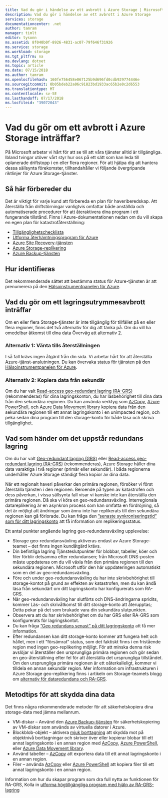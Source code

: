 ```yaml
---
title: Vad du gör i händelse av ett avbrott i Azure Storage | Microsoft Docs
description: Vad du gör i händelse av ett avbrott i Azure Storage
services: storage
documentationcenter: .net
author: tamram
manager: timlt
editor: tysonn
ms.assetid: 8f040b0f-8926-4831-ac07-79f646f31926
ms.service: storage
ms.workload: storage
ms.tgt_pltfrm: na
ms.devlang: dotnet
ms.topic: article
ms.date: 07/15/2018
ms.author: tamram
ms.openlocfilehash: 160fe756458e067125b9d696fd0cdb929774446e
ms.sourcegitcommit: 0b05bdeb22a06c91823bd1933ac65b2e0c2d6553
ms.translationtype: MT
ms.contentlocale: sv-SE
ms.lasthandoff: 07/17/2018
ms.locfileid: "39072043"
---
```

# <a name="what-to-do-if-an-azure-storage-outage-occurs"></a>Vad du gör om ett avbrott i Azure Storage inträffar?
På Microsoft arbetar vi hårt för att se till att våra tjänster alltid är tillgängliga. Ibland tvingar utöver vårt styr hur oss på ett sätt som kan leda till oplanerade driftstopp i en eller flera regioner. För att hjälpa dig att hantera dessa sällsynta förekomster, tillhandahåller vi följande övergripande riktlinjer för Azure Storage-tjänster.

## <a name="how-to-prepare"></a>Så här förbereder du
Det är viktigt för varje kund att förbereda en plan för haveriberedskap. Att återställa från driftstörningar vanligtvis omfattar både anställda och automatiserade procedurer för att återaktivera dina program i ett fungerande tillstånd. Finns i Azure-dokumentationen nedan om du vill skapa en egen plan för katastrofåterställning:

* [Tillgänglighetschecklista](https://docs.microsoft.com/azure/architecture/checklist/availability)
* [Utforma återhämtningsprogram för Azure](https://docs.microsoft.com/azure/architecture/resiliency/)
* [Azure Site Recovery-tjänsten](https://azure.microsoft.com/services/site-recovery/)
* [Azure Storage-replikering](https://docs.microsoft.com/azure/storage/common/storage-redundancy)
* [Azure Backup-tjänsten](https://azure.microsoft.com/services/backup/)

## <a name="how-to-detect"></a>Hur identifieras
Det rekommenderade sättet att bestämma status för Azure-tjänsten är att prenumerera på den [Hälsoinstrumentpanelen för Azure](https://azure.microsoft.com/status/).

## <a name="what-to-do-if-a-storage-outage-occurs"></a>Vad du gör om ett lagringsutrymmesavbrott inträffar
Om en eller flera Storage-tjänster är inte tillgänglig för tillfället på en eller flera regioner, finns det två alternativ för dig att tänka på. Om du vill ha omedelbar åtkomst till dina data Överväg att alternativ 2.

### <a name="option-1-wait-for-recovery"></a>Alternativ 1: Vänta tills återställningen
I så fall krävs ingen åtgärd från din sida. Vi arbetar hårt för att återställa Azure-tjänst-anslutningen. Du kan övervaka status för tjänsten på den [Hälsoinstrumentpanelen för Azure](https://azure.microsoft.com/status/).

### <a name="option-2-copy-data-from-secondary"></a>Alternativ 2: Kopiera data från sekundär
Om du har valt [Read-access geo-redundant lagring (RA-GRS)](storage-redundancy-grs.md#read-access-geo-redundant-storage) (rekommenderas) för dina lagringskonton, du har läsbehörighet till dina data från den sekundära regionen. Du kan använda verktyg som [AzCopy](storage-use-azcopy.md), [Azure PowerShell](storage-powershell-guide-full.md), och [Azure Data Movement library](https://azure.microsoft.com/blog/introducing-azure-storage-data-movement-library-preview-2/) kopiera data från den sekundära regionen till ett annat lagringskonto i en unimpacted region, och peka sedan dina program till den storage-konto för både läsa och skriva tillgänglighet.

## <a name="what-to-expect-if-a-storage-failover-occurs"></a>Vad som händer om det uppstår redundans lagring
Om du har valt [Geo-redundant lagring (GRS)](storage-redundancy-grs.md) eller [Read-access geo-redundant lagring (RA-GRS)](storage-redundancy-grs.md#read-access-geo-redundant-storage) (rekommenderas), Azure Storage håller dina data varaktiga i två regioner (primär eller sekundär). I båda regionerna underhåller Azure Storage ständigt flera kopior av dina data.

När ett regionalt haveri påverkar den primära regionen, försöker vi först återställa tjänsten i den regionen. Beroende på typen av katastrofen och dess påverkan, i vissa sällsynta fall visar vi kanske inte kan återställa den primära regionen. Då ska vi köra en geo-redundansväxling. Interregionala datareplikering är en asynkron process som kan omfatta en fördröjning, så det är möjligt att ändringar som ännu inte har replikerats till den sekundära regionen kan gå förlorade. Du kan fråga den [”senaste synkroniseringstid” som för ditt lagringskonto](https://blogs.msdn.microsoft.com/windowsazurestorage/2013/12/11/windows-azure-storage-redundancy-options-and-read-access-geo-redundant-storage/) att få information om replikeringsstatus.

Ett antal punkter angående lagring geo-redundansväxling upplevelse:

* Storage geo-redundansväxling aktiveras endast av Azure Storage-teamet – det finns ingen kundåtgärd krävs.
* Din befintliga lagring Tjänsteslutpunkter för blobbar, tabeller, köer och filer förblir detsamma efter redundansen; från Microsoft DNS-posten måste uppdateras om du vill växla från den primära regionen till den sekundära regionen.  Microsoft utför den här uppdateringen automatiskt som en del av geo-redundansväxling.
* Före och under geo-redundansväxling du har inte skrivbehörighet till storage-kontot på grund av effekten av katastrofen, men du kan ändå läsa från sekundärt om ditt lagringskonto har konfigurerats som RA-GRS.
* När geo-redundansväxling har slutförts och DNS-ändringarna spridits, kommer Läs- och skrivåtkomst till ditt storage-konto att återupptas; Detta pekar på det som brukade vara din sekundära slutpunkten. 
* Observera att du har skrivbehörighet om du har GRS eller RA-GRS som konfigurerats för lagringskontot. 
* Du kan fråga [”Geo redundans senast” på ditt lagringskonto](https://msdn.microsoft.com/library/azure/ee460802.aspx) att få mer information.
* Efter redundansen kan ditt storage-konto kommer att fungera helt och hållet, men i ett ”försämrat” status, som det faktiskt finns i en fristående region med ingen geo-replikering möjligt. För att minska denna risk avslöjar vi återställer den ursprungliga primära regionen och gör sedan en geo-återställning efter fel för att återställa det ursprungliga tillståndet. Om den ursprungliga primära regionen är ett oåterkalleligt, kommer vi tilldela en annan sekundär region.
  Mer information om infrastrukturen i Azure Storage geo-replikering finns i artikeln om Storage-teamets blogg om [alternativ för dataredundans och RA-GRS](https://blogs.msdn.microsoft.com/windowsazurestorage/2013/12/11/windows-azure-storage-redundancy-options-and-read-access-geo-redundant-storage/).

## <a name="best-practices-for-protecting-your-data"></a>Metodtips för att skydda dina data
Det finns några rekommenderade metoder för att säkerhetskopiera dina storage-data med jämna mellanrum.

* VM-diskar – Använd den [Azure Backup-tjänsten](https://azure.microsoft.com/services/backup/) för säkerhetskopiering av VM-diskar som används av virtuella datorer i Azure.
* Blockblob-objekt – aktivera [mjuk borttagning](../blobs/storage-blob-soft-delete.md) att skydda mot på objektnivå borttagningar och skriver över eller kopierar blobar till ett annat lagringskonto i en annan region med [AzCopy](storage-use-azcopy.md), [Azure PowerShell](storage-powershell-guide-full.md), eller [Azure Data Movement library](https://azure.microsoft.com/blog/introducing-azure-storage-data-movement-library-preview-2/).
* Använd tabeller – [AzCopy](storage-use-azcopy.md) att exportera data till ett annat lagringskonto i en annan region.
* Filer – använda [AzCopy](storage-use-azcopy.md) eller [Azure PowerShell](storage-powershell-guide-full.md) att kopiera filer till ett annat lagringskonto i en annan region.

Information om hur du skapar program som dra full nytta av funktionen för RA-GRS, Kolla in [utforma högtillgängliga program med hjälp av RA-GRS-lagring](../storage-designing-ha-apps-with-ragrs.md)
